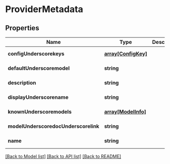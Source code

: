 # ProviderMetadata

## Properties
Name | Type | Description | Notes
------------ | ------------- | ------------- | -------------
**configUnderscorekeys** | [**array[ConfigKey]**](ConfigKey.md) |  | [default to null]
**defaultUnderscoremodel** | **string** |  | [default to null]
**description** | **string** |  | [default to null]
**displayUnderscorename** | **string** |  | [default to null]
**knownUnderscoremodels** | [**array[ModelInfo]**](ModelInfo.md) |  | [default to null]
**modelUnderscoredocUnderscorelink** | **string** |  | [default to null]
**name** | **string** |  | [default to null]

[[Back to Model list]](../README.md#documentation-for-models) [[Back to API list]](../README.md#documentation-for-api-endpoints) [[Back to README]](../README.md)


